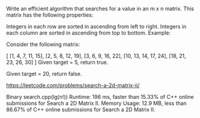 Write an efficient algorithm that searches for a value in an m x n matrix. This matrix has the following properties:

Integers in each row are sorted in ascending from left to right.
Integers in each column are sorted in ascending from top to bottom.
Example:

Consider the following matrix:

[
  [1,   4,  7, 11, 15],
  [2,   5,  8, 12, 19],
  [3,   6,  9, 16, 22],
  [10, 13, 14, 17, 24],
  [18, 21, 23, 26, 30]
]
Given target = 5, return true.

Given target = 20, return false.

https://leetcode.com/problems/search-a-2d-matrix-ii/

Binary search.cpp(lg(n!)) Runtime: 196 ms, faster than 15.33% of C++ online submissions for Search a 2D Matrix II.
Memory Usage: 12.9 MB, less than 86.67% of C++ online submissions for Search a 2D Matrix II.

